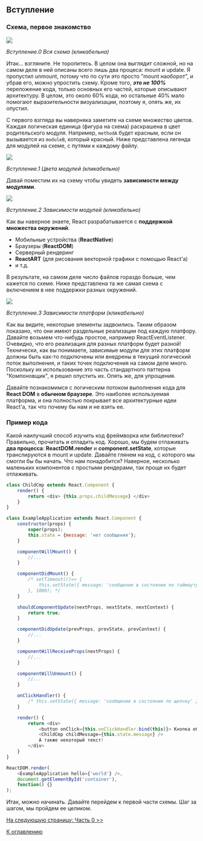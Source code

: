 ## Вступление

### Схема, первое знакомство


[![](../../../images/intro/all-page-stack-reconciler-25-scale.jpg)](../images/intro/all-page-stack-reconciler.svg)

<em>Вступление.0 Вся схема (кликабельна)</em>

Итак... взгляните. Не торопитесь. В целом она выглядит сложной, но на самом деле в ней описаны всего лишь два процеса: mount и update. Я пропустил unmount, потому что по сути это просто "mount наоборот", и убрав его, можно упростить схему. Кроме того, ***это не 100%*** переложение кода, только основных его частей, которые описывают архитектуру. В целом, это около 60% кода, но остальные 40% мало помогают выразительности визуализации, поэтому я, опять же, их опустил. 

С первого взгляда вы наверняка заметите на схеме множество цветов. Каждая логическая единица (фигура на схема) раскрашена в цвет родительского модуля. Например, `methodA` будет красным, если он вызывается из `moduleB`, который красный. Ниже представлена легенда для модулей на схеме, с путями к каждому файлу.

[![](https://rawgit.com/Bogdan-Lyashenko/Under-the-hood-ReactJS/7c2372e1/stack/images/intro/modules-src-path.svg)](https://rawgit.com/Bogdan-Lyashenko/Under-the-hood-ReactJS/7c2372e1/stack/images/intro/modules-src-path.svg)

<em>Вступление.1 Цвета модулей (кликабельно)</em>

Давай поместим их на схему чтобы увидеть **зависимости между модулями**.

[![](https://rawgit.com/Bogdan-Lyashenko/Under-the-hood-ReactJS/7c2372e1/stack/images/intro/files-scheme.svg)](https://rawgit.com/Bogdan-Lyashenko/Under-the-hood-ReactJS/7c2372e1/stack/images/intro/files-scheme.svg)

<em>Вступление.2 Зависимости модулей (кликабельно)</em>

Как вы наверное знаете, React разрабатывается с **поддержкой множества окружений**. 
- Мобильные устройства (**ReactNative**)
- Браузеры (**ReactDOM**)
- Серверный рендеринг
- **ReactART** (для рисования векторной графики с помощью React'а)
- и т.д.

В результате, на самом деле число файлов гораздо больше, чем кажется по схеме. Ниже представлена та же самая схема с включением в нее поддержки разных окружений.

[![](https://rawgit.com/Bogdan-Lyashenko/Under-the-hood-ReactJS/7c2372e1/stack/images/intro/modules-per-platform-scheme.svg)](https://rawgit.com/Bogdan-Lyashenko/Under-the-hood-ReactJS/7c2372e1/stack/images/intro/modules-per-platform-scheme.svg)

<em>Вступление.3 Зависимости платформ (кликабельно)</em>

Как вы видите, некоторые элементы задвоились. Таким образом показано, что они имеют раздельные реализации под каждую платфору. Давайте возьмем что-нибудь простое, например ReactEventListener. Очевидно, что его реализация для разных платформ будет разной! Технически, как вы понимаете, зависимые модули для этих платформ должны быть как-то подключены или внедрены в текущий логический поток выполнения, и таких точек подключения на самом деле много. Поскольку их использование это часть стандартного паттерна "Компоновщик", я решил опустить их. Опять же, для упрощения.

Давайте познакомимся с логическим потоком выполнения кода для **React DOM** в **обычном браузере**. Это наиболее используемая платформа, и она полностью покрывает все архитектурные идеи React'а, так что почему бы нам и не взять ее.


### Пример кода

Какой наилучший способ изучить код фреймворка или библиотеки? Правильно, прочитать и отладить код. Хорошо, мы будем отлаживать **два процесса**: **ReactDOM.render** и **component.setState**, которые транслируются в mount и update. Давайте глянем на код, с которого мы смогли бы бы начать. Что нам понадобится? Наверное, несколько маленьких компонентов с простыми рендерами, так проще их будет отлаживать.

```javascript
class ChildCmp extends React.Component {
    render() {
        return <div> {this.props.childMessage} </div>
    }
}

class ExampleApplication extends React.Component {
    constructor(props) {
        super(props);
        this.state = {message: 'нет сообщения'};
    }

    componentWillMount() {
        //...
    }

    componentDidMount() {
        /* setTimeout(()=> {
            this.setState({ message: 'сообщение в состоянии по таймауту' });
        }, 1000); */
    }

    shouldComponentUpdate(nextProps, nextState, nextContext) {
        return true;
    }

    componentDidUpdate(prevProps, prevState, prevContext) {
        //...
    }

    componentWillReceiveProps(nextProps) {
        //...
    }

    componentWillUnmount() {
        //...
    }

    onClickHandler() {
        /* this.setState({ message: 'сообщение в состоянии по щелчку' }); */
    }

    render() {
        return <div>
            <button onClick={this.onClickHandler.bind(this)}> Кнопка обновления состояния </button>
            <ChildCmp childMessage={this.state.message} />
            А также некоторый текст!
        </div>
    }
}

ReactDOM.render(
    <ExampleApplication hello={'world'} />,
    document.getElementById('container'),
    function() {}
);
```

Итак, можно начинать. Давайте перейдем к первой части схемы. Шаг за шагом, мы пройдем ее целиком.

[На следующую страницу: Часть 0 >>](./Part-0.md)


[К оглавлению](./README.md)
